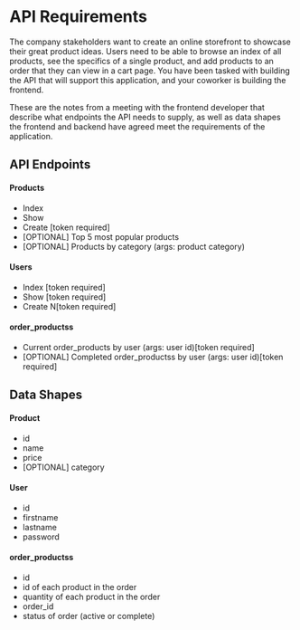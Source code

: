 # API Requirements
The company stakeholders want to create an online storefront to showcase their great product ideas. Users need to be able to browse an index of all products, see the specifics of a single product, and add products to an order that they can view in a cart page. You have been tasked with building the API that will support this application, and your coworker is building the frontend.

These are the notes from a meeting with the frontend developer that describe what endpoints the API needs to supply, as well as data shapes the frontend and backend have agreed meet the requirements of the application. 

## API Endpoints
#### Products
- Index 
- Show
- Create [token required]
- [OPTIONAL] Top 5 most popular products 
- [OPTIONAL] Products by category (args: product category)

#### Users
- Index [token required]
- Show [token required]
- Create N[token required]

#### order_productss
- Current order_products by user (args: user id)[token required]
- [OPTIONAL] Completed order_productss by user (args: user id)[token required]

## Data Shapes
#### Product
-  id
- name
- price
- [OPTIONAL] category

#### User
- id
- firstname
- lastname
- password

#### order_productss
- id
- id of each product in the order
- quantity of each product in the order
- order_id 
- status of order (active or complete)

